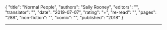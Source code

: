 {
"title": "Normal People",
"authors": "Sally Rooney",
"editors": "",
"translator": "",
"date": "2019-07-07",
"rating": "+",
"re-read": "",
"pages": "288",
"non-fiction": "",
"comic": "",
"published": "2018"
}

---
